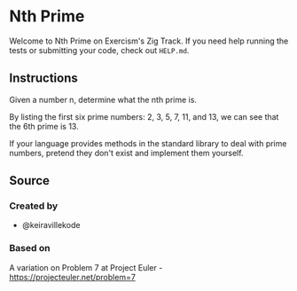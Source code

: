 # Nth Prime

Welcome to Nth Prime on Exercism's Zig Track.
If you need help running the tests or submitting your code, check out `HELP.md`.

## Instructions

Given a number n, determine what the nth prime is.

By listing the first six prime numbers: 2, 3, 5, 7, 11, and 13, we can see that the 6th prime is 13.

If your language provides methods in the standard library to deal with prime numbers, pretend they don't exist and implement them yourself.

## Source

### Created by

- @keiravillekode

### Based on

A variation on Problem 7 at Project Euler - https://projecteuler.net/problem=7